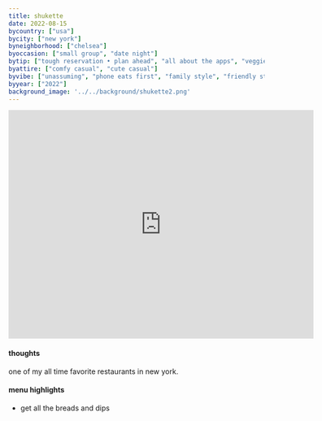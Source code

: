 ```yaml
---
title: shukette
date: 2022-08-15
bycountry: ["usa"]
bycity: ["new york"]
byneighborhood: ["chelsea"]
byoccasion: ["small group", "date night"]
bytip: ["tough reservation • plan ahead", "all about the apps", "veggie friendly", "ask the somm"]
byattire: ["comfy casual", "cute casual"]
byvibe: ["unassuming", "phone eats first", "family style", "friendly staff • welcoming", "high energy"]
byyear: ["2022"]
background_image: '../../background/shukette2.png'
---
```


<iframe src="https://www.google.com/maps/embed?pb=!1m18!1m12!1m3!1d3022.67580470703!2d-74.00309672343452!3d40.747158635461645!2m3!1f0!2f0!3f0!3m2!1i1024!2i768!4f13.1!3m3!1m2!1s0x89c259a8a3d9a6b9%3a0xa91f343a1ae86384!2sshukette!5e0!3m2!1sen!2sus!4v1696526178138!5m2!1sen!2sus" width="600" height="450" style="border:0;" allowfullscreen="" loading="lazy" referrerpolicy="no-referrer-when-downgrade"></iframe>

#### thoughts
one of my all time favorite restaurants in new york.

#### menu highlights
* get all the breads and dips